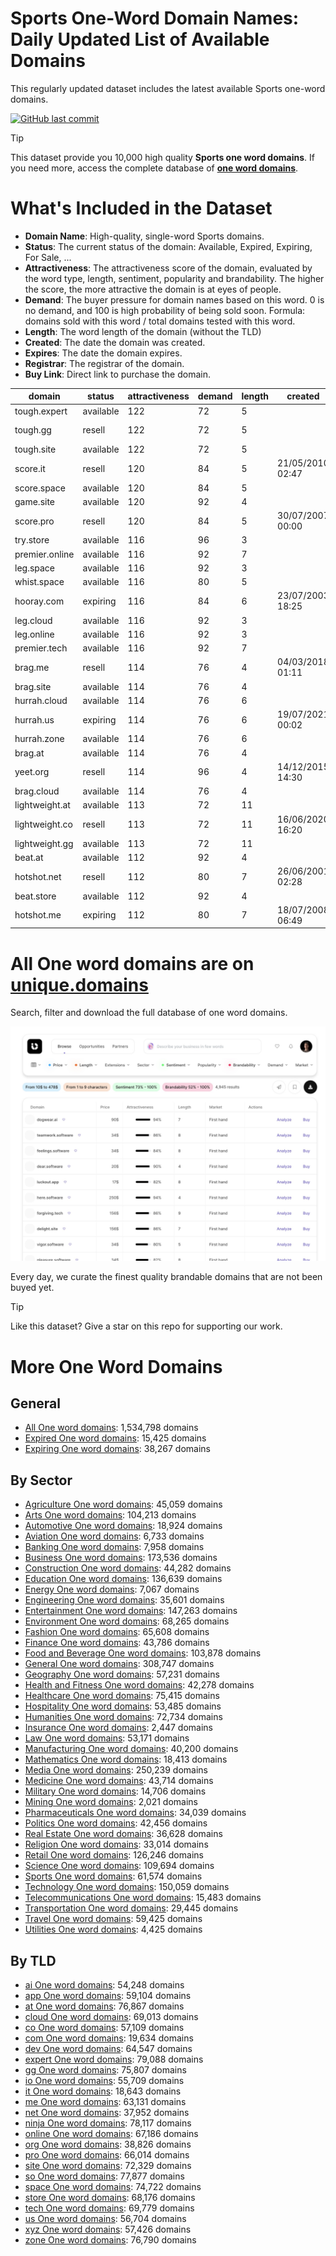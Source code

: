 
# **Sports One-Word Domain Names**: Daily Updated List of Available Domains

This regularly updated dataset includes the latest available Sports one-word domains.

[![GitHub last commit](https://img.shields.io/github/last-commit/UniqueDomains/sports-oneword-domains.svg?style=flat)]() 

> [!TIP]
> This dataset provide you 10,000 high quality **Sports one word domains**.
> If you need more, access the complete database of **[one word domains](https://unique.domains?utm_source=github&utm_medium=dataset&utm_campaign=Sports&utm_content=description.top)**.

# What's Included in the Dataset

- **Domain Name**: High-quality, single-word Sports domains.
- **Status**: The current status of the domain: Available, Expired, Expiring, For Sale, ...
- **Attractiveness**: The attractiveness score of the domain, evaluated by the word type, length, sentiment, popularity and brandability. The higher the score, the more attractive the domain is at eyes of people.
- **Demand**: The buyer pressure for domain names based on this word. 0 is no demand, and 100 is high probability of being sold soon. Formula: domains sold with this word / total domains tested with this word.
- **Length**: The word length of the domain (without the TLD)
- **Created**: The date the domain was created.
- **Expires**: The date the domain expires.
- **Registrar**: The registrar of the domain.
- **Buy Link**: Direct link to purchase the domain.

| domain         | status    | attractiveness | demand | length | created          | expires          | registrar                        | sectors                           |
| -------------- | --------- | -------------- | ------ | ------ | ---------------- | ---------------- | -------------------------------- | --------------------------------- |
| tough.expert   | available | 122            | 72     | 5      |                  |                  |                                  | Health and Fitness,Sports         |
| tough.gg       | resell    | 122            | 72     | 5      |                  |                  | Docky Company (https://docky.ly) | Health and Fitness,Sports         |
| tough.site     | available | 122            | 72     | 5      |                  |                  |                                  | Health and Fitness,Sports         |
| score.it       | resell    | 120            | 84     | 5      | 21/05/2010 02:47 | 01/06/2026 00:00 |                                  | Business,Education,Sports         |
| score.space    | available | 120            | 84     | 5      |                  |                  |                                  | Business,Education,Sports         |
| game.site      | available | 120            | 92     | 4      |                  |                  |                                  | Entertainment,Media,Sports        |
| score.pro      | resell    | 120            | 84     | 5      | 30/07/2007 00:00 | 30/07/2026 00:00 | Porkbun LLC                      | Business,Education,Sports         |
| try.store      | available | 116            | 96     | 3      |                  |                  |                                  | Business,Education,Sports         |
| premier.online | available | 116            | 92     | 7      |                  |                  |                                  | Business,Media,Sports             |
| leg.space      | available | 116            | 92     | 3      |                  |                  |                                  | Fashion,General,Healthcare,Sports |
| whist.space    | available | 116            | 80     | 5      |                  |                  |                                  | Arts,Entertainment,Sports         |
| hooray.com     | expiring  | 116            | 84     | 6      | 23/07/2003 18:25 | 23/07/2025 18:25 | CSC Corporate Domains, Inc.      | Entertainment,Media,Sports        |
| leg.cloud      | available | 116            | 92     | 3      |                  |                  |                                  | Fashion,General,Healthcare,Sports |
| leg.online     | available | 116            | 92     | 3      |                  |                  |                                  | Fashion,General,Healthcare,Sports |
| premier.tech   | available | 116            | 92     | 7      |                  |                  |                                  | Business,Media,Sports             |
| brag.me        | resell    | 114            | 76     | 4      | 04/03/2018 01:11 | 04/03/2026 01:11 | GoDaddy.com, LLC                 | Business,Media,Sports             |
| brag.site      | available | 114            | 76     | 4      |                  |                  |                                  | Business,Media,Sports             |
| hurrah.cloud   | available | 114            | 76     | 6      |                  |                  |                                  | Entertainment,Media,Sports        |
| hurrah.us      | expiring  | 114            | 76     | 6      | 19/07/2021 00:02 | 19/07/2025 00:02 | Dynadot Inc                      | Entertainment,Media,Sports        |
| hurrah.zone    | available | 114            | 76     | 6      |                  |                  |                                  | Entertainment,Media,Sports        |
| brag.at        | available | 114            | 76     | 4      |                  |                  |                                  | Business,Media,Sports             |
| yeet.org       | resell    | 114            | 96     | 4      | 14/12/2015 14:30 | 14/12/2025 14:30 | GoDaddy.com, LLC                 | Entertainment,Media,Sports        |
| brag.cloud     | available | 114            | 76     | 4      |                  |                  |                                  | Business,Media,Sports             |
| lightweight.at | available | 113            | 72     | 11     |                  |                  |                                  | Automotive,Sports,Technology      |
| lightweight.co | resell    | 113            | 72     | 11     | 16/06/2020 16:20 | 16/06/2027 16:20 | GoDaddy.com, LLC                 | Automotive,Sports,Technology      |
| lightweight.gg | available | 113            | 72     | 11     |                  |                  |                                  | Automotive,Sports,Technology      |
| beat.at        | available | 112            | 92     | 4      |                  |                  |                                  | Media,Sports                      |
| hotshot.net    | resell    | 112            | 80     | 7      | 26/06/2001 02:28 | 26/06/2026 02:28 | Sav.com, LLC                     | Business,Entertainment,Sports     |
| beat.store     | available | 112            | 92     | 4      |                  |                  |                                  | Media,Sports                      |
| hotshot.me     | expiring  | 112            | 80     | 7      | 18/07/2008 06:49 | 18/07/2025 06:49 | Key-Systems GmbH                 | Business,Entertainment,Sports     |

# All One word domains are on [unique.domains](https://unique.domains?utm_source=github&utm_medium=dataset&utm_campaign=Sports&utm_content=description.bottom)

Search, filter and download the full database of one word domains.

[![Access the only remaining good domain names, before your competitors.](https://github.com/UniqueDomains/sports-oneword-domains/blob/main/unique.domains.jpg?raw=true)](https://unique.domains?utm_source=github&utm_medium=dataset&utm_campaign=Sports&utm_content=description.image)

Every day, we curate the finest quality brandable domains that are not been buyed yet.

> [!TIP]
> Like this dataset? Give a star on this repo for supporting our work.

# More One Word Domains

## General

- [All One word domains](https://github.com/UniqueDomains/oneword-domains): 1,534,798 domains
- [Expired One word domains](https://github.com/UniqueDomains/expired-oneword-domains): 15,425 domains
- [Expiring One word domains](https://github.com/UniqueDomains/expiring-oneword-domains): 38,267 domains
## By Sector

- [Agriculture One word domains](https://github.com/UniqueDomains/agriculture-oneword-domains): 45,059 domains
- [Arts One word domains](https://github.com/UniqueDomains/arts-oneword-domains): 104,213 domains
- [Automotive One word domains](https://github.com/UniqueDomains/automotive-oneword-domains): 18,924 domains
- [Aviation One word domains](https://github.com/UniqueDomains/aviation-oneword-domains): 6,733 domains
- [Banking One word domains](https://github.com/UniqueDomains/banking-oneword-domains): 7,958 domains
- [Business One word domains](https://github.com/UniqueDomains/business-oneword-domains): 173,536 domains
- [Construction One word domains](https://github.com/UniqueDomains/construction-oneword-domains): 44,282 domains
- [Education One word domains](https://github.com/UniqueDomains/education-oneword-domains): 136,639 domains
- [Energy One word domains](https://github.com/UniqueDomains/energy-oneword-domains): 7,067 domains
- [Engineering One word domains](https://github.com/UniqueDomains/engineering-oneword-domains): 35,601 domains
- [Entertainment One word domains](https://github.com/UniqueDomains/entertainment-oneword-domains): 147,263 domains
- [Environment One word domains](https://github.com/UniqueDomains/environment-oneword-domains): 68,265 domains
- [Fashion One word domains](https://github.com/UniqueDomains/fashion-oneword-domains): 65,608 domains
- [Finance One word domains](https://github.com/UniqueDomains/finance-oneword-domains): 43,786 domains
- [Food and Beverage One word domains](https://github.com/UniqueDomains/food-and-beverage-oneword-domains): 103,878 domains
- [General One word domains](https://github.com/UniqueDomains/general-oneword-domains): 308,747 domains
- [Geography One word domains](https://github.com/UniqueDomains/geography-oneword-domains): 57,231 domains
- [Health and Fitness One word domains](https://github.com/UniqueDomains/health-and-fitness-oneword-domains): 42,278 domains
- [Healthcare One word domains](https://github.com/UniqueDomains/healthcare-oneword-domains): 75,415 domains
- [Hospitality One word domains](https://github.com/UniqueDomains/hospitality-oneword-domains): 53,485 domains
- [Humanities One word domains](https://github.com/UniqueDomains/humanities-oneword-domains): 72,734 domains
- [Insurance One word domains](https://github.com/UniqueDomains/insurance-oneword-domains): 2,447 domains
- [Law One word domains](https://github.com/UniqueDomains/law-oneword-domains): 53,171 domains
- [Manufacturing One word domains](https://github.com/UniqueDomains/manufacturing-oneword-domains): 40,200 domains
- [Mathematics One word domains](https://github.com/UniqueDomains/mathematics-oneword-domains): 18,413 domains
- [Media One word domains](https://github.com/UniqueDomains/media-oneword-domains): 250,239 domains
- [Medicine One word domains](https://github.com/UniqueDomains/medicine-oneword-domains): 43,714 domains
- [Military One word domains](https://github.com/UniqueDomains/military-oneword-domains): 14,706 domains
- [Mining One word domains](https://github.com/UniqueDomains/mining-oneword-domains): 2,021 domains
- [Pharmaceuticals One word domains](https://github.com/UniqueDomains/pharmaceuticals-oneword-domains): 34,039 domains
- [Politics One word domains](https://github.com/UniqueDomains/politics-oneword-domains): 42,456 domains
- [Real Estate One word domains](https://github.com/UniqueDomains/real-estate-oneword-domains): 36,628 domains
- [Religion One word domains](https://github.com/UniqueDomains/religion-oneword-domains): 33,014 domains
- [Retail One word domains](https://github.com/UniqueDomains/retail-oneword-domains): 126,246 domains
- [Science One word domains](https://github.com/UniqueDomains/science-oneword-domains): 109,694 domains
- [Sports One word domains](https://github.com/UniqueDomains/sports-oneword-domains): 61,574 domains
- [Technology One word domains](https://github.com/UniqueDomains/technology-oneword-domains): 150,059 domains
- [Telecommunications One word domains](https://github.com/UniqueDomains/telecommunications-oneword-domains): 15,483 domains
- [Transportation One word domains](https://github.com/UniqueDomains/transportation-oneword-domains): 29,445 domains
- [Travel One word domains](https://github.com/UniqueDomains/travel-oneword-domains): 59,425 domains
- [Utilities One word domains](https://github.com/UniqueDomains/utilities-oneword-domains): 4,425 domains
## By TLD

- [ai One word domains](https://github.com/UniqueDomains/ai-oneword-domains): 54,248 domains
- [app One word domains](https://github.com/UniqueDomains/app-oneword-domains): 59,104 domains
- [at One word domains](https://github.com/UniqueDomains/at-oneword-domains): 76,867 domains
- [cloud One word domains](https://github.com/UniqueDomains/cloud-oneword-domains): 69,013 domains
- [co One word domains](https://github.com/UniqueDomains/co-oneword-domains): 57,109 domains
- [com One word domains](https://github.com/UniqueDomains/com-oneword-domains): 19,634 domains
- [dev One word domains](https://github.com/UniqueDomains/dev-oneword-domains): 64,547 domains
- [expert One word domains](https://github.com/UniqueDomains/expert-oneword-domains): 79,088 domains
- [gg One word domains](https://github.com/UniqueDomains/gg-oneword-domains): 75,807 domains
- [io One word domains](https://github.com/UniqueDomains/io-oneword-domains): 55,709 domains
- [it One word domains](https://github.com/UniqueDomains/it-oneword-domains): 18,643 domains
- [me One word domains](https://github.com/UniqueDomains/me-oneword-domains): 63,131 domains
- [net One word domains](https://github.com/UniqueDomains/net-oneword-domains): 37,952 domains
- [ninja One word domains](https://github.com/UniqueDomains/ninja-oneword-domains): 78,117 domains
- [online One word domains](https://github.com/UniqueDomains/online-oneword-domains): 67,186 domains
- [org One word domains](https://github.com/UniqueDomains/org-oneword-domains): 38,826 domains
- [pro One word domains](https://github.com/UniqueDomains/pro-oneword-domains): 66,014 domains
- [site One word domains](https://github.com/UniqueDomains/site-oneword-domains): 72,329 domains
- [so One word domains](https://github.com/UniqueDomains/so-oneword-domains): 77,877 domains
- [space One word domains](https://github.com/UniqueDomains/space-oneword-domains): 74,722 domains
- [store One word domains](https://github.com/UniqueDomains/store-oneword-domains): 68,176 domains
- [tech One word domains](https://github.com/UniqueDomains/tech-oneword-domains): 69,779 domains
- [us One word domains](https://github.com/UniqueDomains/us-oneword-domains): 56,704 domains
- [xyz One word domains](https://github.com/UniqueDomains/xyz-oneword-domains): 57,426 domains
- [zone One word domains](https://github.com/UniqueDomains/zone-oneword-domains): 76,790 domains
        